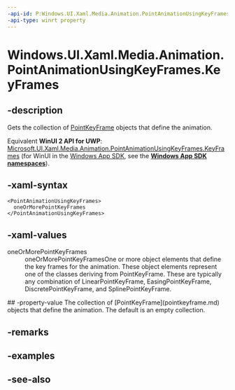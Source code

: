 ```yaml
---
-api-id: P:Windows.UI.Xaml.Media.Animation.PointAnimationUsingKeyFrames.KeyFrames
-api-type: winrt property
---
```


<!-- Property syntax
public Windows.UI.Xaml.Media.Animation.PointKeyFrameCollection KeyFrames { get; }
-->

# Windows.UI.Xaml.Media.Animation.PointAnimationUsingKeyFrames.KeyFrames

## -description
Gets the collection of [PointKeyFrame](pointkeyframe.md) objects that define the animation.

Equivalent **WinUI 2 API for UWP**: [Microsoft.UI.Xaml.Media.Animation.PointAnimationUsingKeyFrames.KeyFrames](/windows/winui/api/microsoft.ui.xaml.media.animation.pointanimationusingkeyframes.keyframes) (for WinUI in the [Windows App SDK](/windows/apps/windows-app-sdk/), see the **[Windows App SDK namespaces](/windows/windows-app-sdk/api/winrt/)**).

## -xaml-syntax
```xaml
<PointAnimationUsingKeyFrames>
  oneOrMorePointKeyFrames
</PointAnimationUsingKeyFrames>
```


## -xaml-values
<dl><dt>oneOrMorePointKeyFrames</dt><dd>oneOrMorePointKeyFramesOne or more object elements that define the key frames for the animation. These object elements represent one of the classes deriving from PointKeyFrame. These are typically any combination of LinearPointKeyFrame, EasingPointKeyFrame, DiscretePointKeyFrame, and SplinePointKeyFrame.</dd>
</dl>
## -property-value
The collection of [PointKeyFrame](pointkeyframe.md) objects that define the animation. The default is an empty collection.

## -remarks

## -examples

## -see-also
